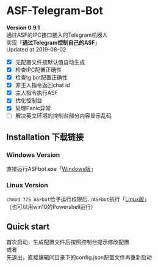# ASF-Telegram-Bot
**Version 0.9.1**  
通过ASF的IPC接口接入的Telegram机器人  
实现「**通过Telegram控制自己的ASF**」  
Updated at 2019-08-02  
- [x] 无配置文件按默认值自动生成
- [x] 检查IPC配置正确性
- [x] 检查tg bot配置正确性
- [x] 非主人指令返回chat id
- [x] 主人指令执行ASF
- [x] 优化控制台
- [x] 处理Panic异常
- [ ] 解决英文环境的控制台部分内容显示乱码

## Installation 下载链接
### Windows Version
直接运行ASFbot.exe「[Windows版](https://github.com/rakuyo42/ASF-Telegram-Bot/releases/download/v0.9.1/ASFbot.exe)」  
### Linux Version
`chmod 775 ASFbot`给予运行权限后`./ASFbot`执行「[Linux版](https://github.com/rakuyo42/ASF-Telegram-Bot/releases/download/v0.9.1/ASFbot)」  
（也可以用win10的Powershell运行）

## Quick start
首次启动，生成配置文件后按照控制台提示修改配置  
或者  
先退出，直接编辑同目录下的config.json配置文件再重新启动  
